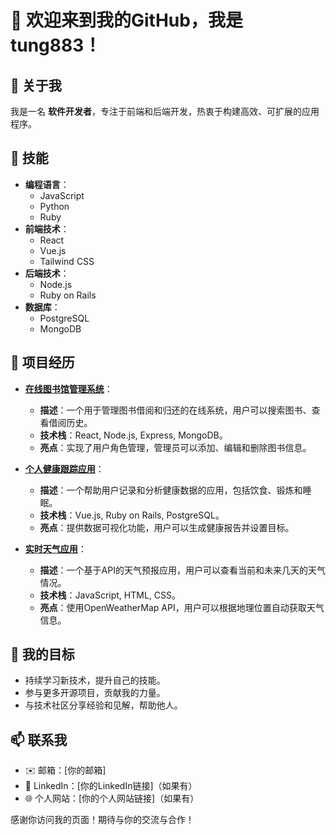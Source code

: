 # 👋 欢迎来到我的GitHub，我是 **tung883**！

## 👤 关于我
我是一名 **软件开发者**，专注于前端和后端开发，热衷于构建高效、可扩展的应用程序。

## 🔧 技能
- **编程语言**：
  - JavaScript
  - Python
  - Ruby
- **前端技术**：
  - React
  - Vue.js
  - Tailwind CSS
- **后端技术**：
  - Node.js
  - Ruby on Rails
- **数据库**：
  - PostgreSQL
  - MongoDB

## 🌟 项目经历
- **[在线图书馆管理系统](https://github.com/tung883/library-management)**：
  - **描述**：一个用于管理图书借阅和归还的在线系统，用户可以搜索图书、查看借阅历史。
  - **技术栈**：React, Node.js, Express, MongoDB。
  - **亮点**：实现了用户角色管理，管理员可以添加、编辑和删除图书信息。

- **[个人健康跟踪应用](https://github.com/tung883/health-tracker)**：
  - **描述**：一个帮助用户记录和分析健康数据的应用，包括饮食、锻炼和睡眠。
  - **技术栈**：Vue.js, Ruby on Rails, PostgreSQL。
  - **亮点**：提供数据可视化功能，用户可以生成健康报告并设置目标。

- **[实时天气应用](https://github.com/tung883/weather-app)**：
  - **描述**：一个基于API的天气预报应用，用户可以查看当前和未来几天的天气情况。
  - **技术栈**：JavaScript, HTML, CSS。
  - **亮点**：使用OpenWeatherMap API，用户可以根据地理位置自动获取天气信息。

## 🎯 我的目标
- 持续学习新技术，提升自己的技能。
- 参与更多开源项目，贡献我的力量。
- 与技术社区分享经验和见解，帮助他人。

## 📫 联系我
- ✉️ 邮箱：[你的邮箱]
- 💼 LinkedIn：[你的LinkedIn链接]（如果有）
- 🌐 个人网站：[你的个人网站链接]（如果有）

感谢你访问我的页面！期待与你的交流与合作！
